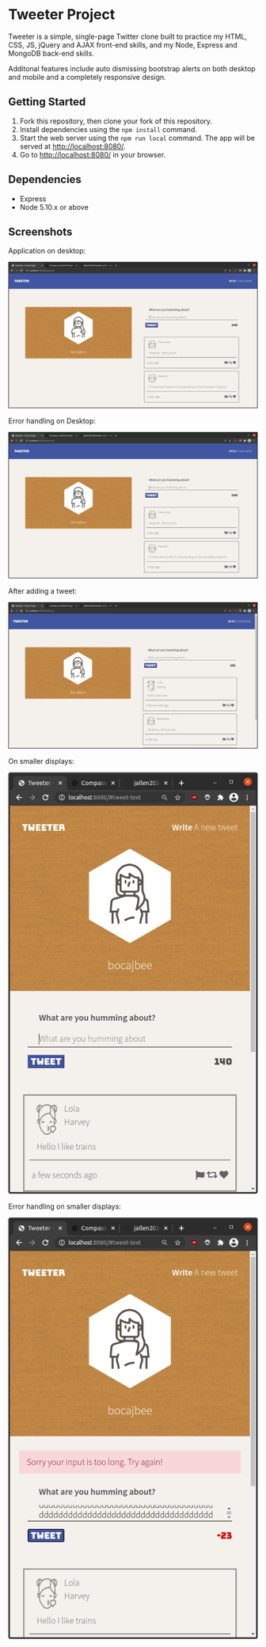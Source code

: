 # Tweeter Project

Tweeter is a simple, single-page Twitter clone built to practice my HTML, CSS, JS, jQuery and AJAX front-end skills, and my Node, Express and MongoDB back-end skills.

Additonal features include auto dismissing bootstrap alerts on both desktop and mobile and a completely responsive design.

## Getting Started

1. Fork this repository, then clone your fork of this repository.
2. Install dependencies using the `npm install` command.
3. Start the web server using the `npm run local` command. The app will be served at <http://localhost:8080/>.
4. Go to <http://localhost:8080/> in your browser.

## Dependencies

- Express
- Node 5.10.x or above

## Screenshots

Application on desktop:

!["Application on desktop"](https://github.com/jallen2034/tweeter/blob/master/docs/1.png)

Error handling on Desktop:

!["Error handling on Desktop"](https://github.com/jallen2034/tweeter/blob/master/docs/1.png)

After adding a tweet:

!["Adding a tweet"](https://github.com/jallen2034/tweeter/blob/master/docs/3.png)

On smaller displays:

!["On smaller displays"](https://github.com/jallen2034/tweeter/blob/master/docs/5.png)

Error handling on smaller displays:

!["Error handling on smaller displays"](https://github.com/jallen2034/tweeter/blob/master/docs/4.png)